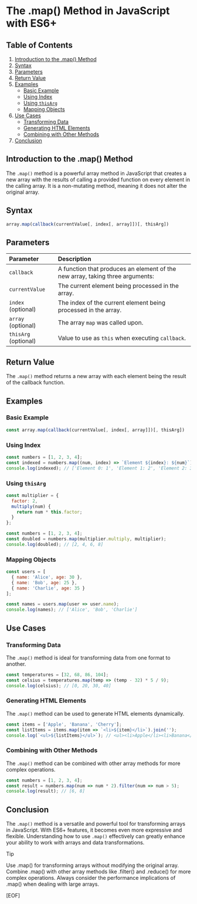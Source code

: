 # The .map() Method in JavaScript with ES6+

## Table of Contents

1. [Introduction to the .map() Method](#introduction-to-the-map-method)
2. [Syntax](#syntax)
3. [Parameters](#parameters)
4. [Return Value](#return-value)
5. [Examples](#examples)
    - [Basic Example](#basic-example)
    - [Using Index](#using-index)
    - [Using `thisArg`](#using-thisarg)
    - [Mapping Objects](#mapping-objects)
6. [Use Cases](#use-cases)
    - [Transforming Data](#transforming-data)
    - [Generating HTML Elements](#generating-html-elements)
    - [Combining with Other Methods](#combining-with-other-methods)
7. [Conclusion](#conclusion)


## Introduction to the .map() Method

The `.map()` method is a powerful array method in JavaScript that creates a new array with the results of calling a provided function on every element in the calling array. It is a non-mutating method, meaning it does not alter the original array.

## Syntax

```javascript 
array.map(callback(currentValue[, index[, array]])[, thisArg])
```



## Parameters

| Parameter | Description |
|:----------|:------------|
| `callback` | A function that produces an element of the new array, taking three arguments: |
| `currentValue` | The current element being processed in the array. |
| `index` (optional) | The index of the current element being processed in the array. |
| `array` (optional) | The array `map` was called upon. |
| `thisArg` (optional) | Value to use as `this` when executing `callback`. |

## Return Value

The `.map()` method returns a new array with each element being the result of the callback function.

## Examples

### Basic Example

```javascript
const array.map(callback(currentValue[, index[, array]])[, thisArg])
```

### Using Index

```javascript
const numbers = [1, 2, 3, 4];
const indexed = numbers.map((num, index) => `Element ${index}: ${num}`);
console.log(indexed); // ['Element 0: 1', 'Element 1: 2', 'Element 2: 3', 'Element 3: 4']
```

### Using `thisArg`

```javascript
const multiplier = {
  factor: 2,
  multiply(num) {
    return num * this.factor;
  }
};

const numbers = [1, 2, 3, 4];
const doubled = numbers.map(multiplier.multiply, multiplier);
console.log(doubled); // [2, 4, 6, 8]
```

### Mapping Objects

```javascript
const users = [
  { name: 'Alice', age: 30 },
  { name: 'Bob', age: 25 },
  { name: 'Charlie', age: 35 }
];

const names = users.map(user => user.name);
console.log(names); // ['Alice', 'Bob', 'Charlie']
```

## Use Cases

### Transforming Data

The `.map()` method is ideal for transforming data from one format to another.

```javascript
const temperatures = [32, 68, 86, 104];
const celsius = temperatures.map(temp => (temp - 32) * 5 / 9);
console.log(celsius); // [0, 20, 30, 40]
```

### Generating HTML Elements

The `.map()` method can be used to generate HTML elements dynamically.

```javascript
const items = ['Apple', 'Banana', 'Cherry'];
const listItems = items.map(item => `<li>${item}</li>`).join('');
console.log(`<ul>${listItems}</ul>`); // <ul><li>Apple</li><li>Banana</li><li>Cherry</li></ul>
```

### Combining with Other Methods

The `.map()` method can be combined with other array methods for more complex operations.

```javascript
const numbers = [1, 2, 3, 4];
const result = numbers.map(num => num * 2).filter(num => num > 5);
console.log(result); // [6, 8]
```

## Conclusion

The `.map()` method is a versatile and powerful tool for transforming arrays in JavaScript. With ES6+ features, it becomes even more expressive and flexible. Understanding how to use `.map()` effectively can greatly enhance your ability to work with arrays and data transformations.

> [!TIP]
>
> Use .map() for transforming arrays without modifying the original array.
> Combine .map() with other array methods like .filter() and .reduce() for more complex operations.
> Always consider the performance implications of .map() when dealing with large arrays.

[EOF]